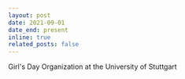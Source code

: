 ```yaml
---
layout: post
date: 2021-09-01
date_end: present
inline: true
related_posts: false
---
```


Girl's Day Organization at the University of Stuttgart 